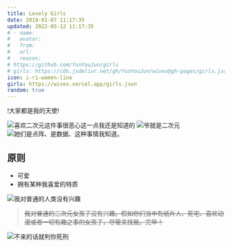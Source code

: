 ```yaml
---
title: Lovely Girls
date: 2019-01-07 11:17:35
updated: 2022-05-12 11:17:35
# - name:
#   avatar:
#   from:
#   url:
#   reason:
# https://github.com/YunYouJun/girls
# girls: https://cdn.jsdelivr.net/gh/YunYouJun/wives@gh-pages/girls.json
icon: i-ri-women-line
girls: https://wives.vercel.app/girls.json
random: true
---
```


<div class="text-center" m="2" title="我全都要！">
!大家都是我的天使!
</div>

<YunGirls :girls="frontmatter.girls" :random="frontmatter.random" />

![喜欢二次元这件事很恶心这一点我还是知道的](https://cdn.jsdelivr.net/gh/YunYouJun/cdn/img/meme/love-er-ci-yuan-is-sick.jpg)
![爷就是二次元](https://cdn.jsdelivr.net/gh/YunYouJun/cdn/img/meme/i-am-er-ci-yuan.jpg)
![她们是点阵、是数据、这种事情我知道。](https://cdn.jsdelivr.net/gh/YunYouJun/cdn/img/meme/i-like-paper-girls.jpg)

## 原则

- 可爱
- 拥有某种我喜爱的特质

![我对普通的人类没有兴趣](https://r2.yunyoujun.cn/images/i-am-not-interested-in-ordinary-human.jpg)

> ~~我对普通的三次元女孩子没有兴趣。假如你们当中有纸片人、死宅、喜欢动漫或者一切有趣之事的女孩子，尽管来找我。完毕！~~

![不来的话就判你死刑](https://r2.yunyoujun.cn/images/sentenced-to-death.jpg)
